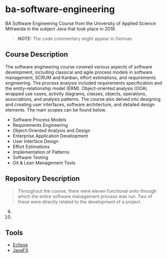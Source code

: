 # ba-software-engineering

BA Software Engineering Course from the University of Applied Science Mittweida in the subject Java that took place in 2019.

> **_NOTE:_** The code commentary might appear in German.

## Course Description

The software engineering course covered various aspects of software development, including classical and agile process models in software management, SCRUM and Kanban, effort estimations, and requirements engineering. The process analysis included requirements specification and the entity-relationship model (ERM). Object-oriented analysis (OOA) wrapped use cases, activity diagrams, classes, objects, operations, associations, and analysis patterns. The course also delved into designing and creating user interfaces, software architecture, and detailed design elements. The main scopes can be found below.

- Software Process Models
- Requirements Engineering
- Object-Oriented Analysis and Design
- Enterprise Application Development
- User Interface Design
- Effort Estimations
- Implementation of Patterns
- Software Testing
- Git & Lean Management Tools

## Repository Description

> Throughout the course, there were eleven functional units through which the entire software management process was run. Two of these were directly related to the development of a project.

9.
10.

## Tools

- [Eclipse](https://www.eclipse.org)
- [JavaFX](https://openjfx.io/)
